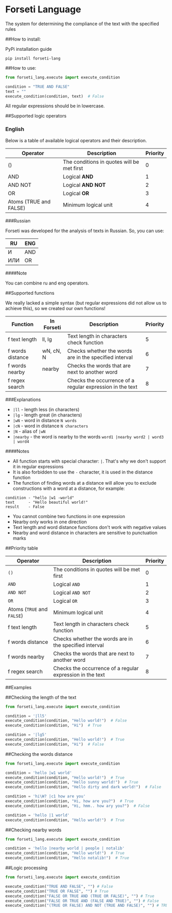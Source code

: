 # Forseti Language

The system for determining the compliance of the text with the specified rules

##How to install:

PyPi installation guide
```shell
pip install forseti-lang
```

##How to use:

```python
from forseti_lang.execute import execute_condition

condition = "TRUE AND FALSE"
text = ""
execute_condition(condition, text)  # False
```

All regular expressions should be in lowercase.

##Supported logic operators

### English

Below is a table of available logical operators and their description.

| Operator               | Description                                 | Priority |
|------------------------|---------------------------------------------|----------|
| ()                     | The conditions in quotes will be met first  | 0        |
| AND                    | Logical **AND**                             | 1        |
| AND NOT                | Logical **AND NOT**                         | 2        |
| OR                     | Logical **OR**                              | 3        |
| Atoms (TRUE and FALSE) | Minimum logical unit                        | 4        |

###Russian

Forseti was developed for the analysis of texts in Russian.
So, you can use:

| RU  | ENG |
|-----|-----|
| И   | AND |
| ИЛИ | OR  |

####Note

You can combine ru and eng operators.

##Supported functions

We really lacked a simple syntax (but regular expressions did not allow us to achieve this), so we created our own
functions!

| Function         | In Forseti | Description                                               | Priority |
|------------------|------------|-----------------------------------------------------------|----------|
| f text length    | ll, lg     | Text length in characters check function                  | 5        |
| f words distance | wN, cN, N  | Checks whether the words are in the specified interval    | 6        |
| f words nearby   | nearby     | Checks the words that are next to another word            | 7        |
| f regex search   |            | Checks the occurrence of a regular expression in the text | 8        |

###Explanations

* `|ll` - length less (in characters)
* `|lg` - length great (in characters)
* `|wN` - word in distance `N words`
* `|cN` - word in distance `N characters`
* `|N` - alias of `|wN`
* `|nearby` - the word is nearby to the words `word1 |nearby word2 | word3 | word4`

####Notes

* All function starts with special character: `|`. That's why we don't support it in regular expressions
* It is also forbidden to use the `-` character, it is used in the distance function
* The function of finding words at a distance will allow you to exclude constructions with a word at a distance,
for example:
```
condition - "hello |w1 -world"
text      - "Hello beautiful world!"
result    - False
```
* You cannot combine two functions in one expression
* Nearby only works in one direction
* Text length and word distance functions don't work with negative values
* Nearby and word distance in characters are sensitive to punctuation marks

##Priority table

| Operator                   | Description                                               | Priority |
|----------------------------|-----------------------------------------------------------|----------|
| `()`                       | The conditions in quotes will be met first                | 0        |
| `AND`                      | Logical `AND`                                             | 1        |
| `AND NOT`                  | Logical `AND NOT`                                         | 2        |
| `OR`                       | Logical `OR`                                              | 3        |
| Atoms (`TRUE` and `FALSE`) | Minimum logical unit                                      | 4        |
| f text length              | Text length in characters check function                  | 5        |
| f words distance           | Checks whether the words are in the specified interval    | 6        |
| f words nearby             | Checks the words that are next to another word            | 7        |
| f regex search             | Checks the occurrence of a regular expression in the text | 8        |


##Examples

##Checking the length of the text

```python
from forseti_lang.execute import execute_condition

condition = '|ll5'
execute_condition(condition, "Hello world!")  # False
execute_condition(condition, "Hi")  # True

condition = '|lg5'
execute_condition(condition, "Hello world!")  # True
execute_condition(condition, "Hi")  # False
```

##Checking the words distance

```python
from forseti_lang.execute import execute_condition

condition = 'hello |w1 world'
execute_condition(condition, "Hello world!")  # True
execute_condition(condition, "Hello sunny world!")  # True
execute_condition(condition, "Hello dirty and dark world!")  # False

condition = 'hi\W? |c1 how are you'
execute_condition(condition, "Hi, how are you?")  # True
execute_condition(condition, "Hi, hmm.. how ary you?")  # False

condition = 'hello |1 world'
execute_condition(condition, "Hello world!")  # True
```

##Checking nearby words

```python
from forseti_lang.execute import execute_condition

condition = 'hello |nearby world | people | notalib'
execute_condition(condition, "Hello world!")  # True
execute_condition(condition, "Hello notalib!")  # True
```

##Logic processing

```python
from forseti_lang.execute import execute_condition

execute_condition("TRUE AND FALSE", "") # False
execute_condition("TRUE OR FALSE", "") # True
execute_condition("FALSE OR TRUE AND (TRUE OR FALSE)", "") # True
execute_condition("FALSE OR TRUE AND (FALSE AND TRUE)", "") # False
execute_condition("(TRUE OR FALSE) AND NOT (TRUE AND FALSE)", "") # TRUE
```
